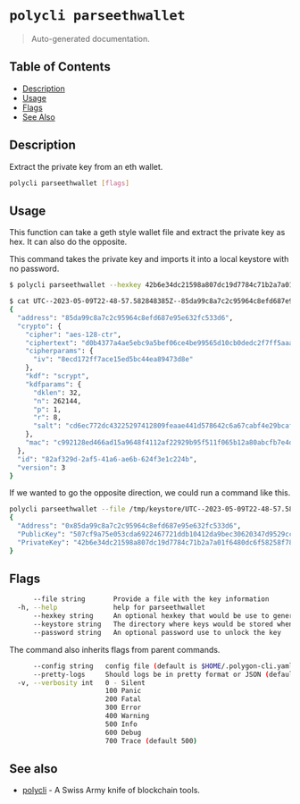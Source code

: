 # `polycli parseethwallet`

> Auto-generated documentation.

## Table of Contents

- [Description](#description)
- [Usage](#usage)
- [Flags](#flags)
- [See Also](#see-also)

## Description

Extract the private key from an eth wallet.

```bash
polycli parseethwallet [flags]
```

## Usage

This function can take a geth style wallet file and extract the private key as hex. It can also do the opposite.

This command takes the private key and imports it into a local keystore with no password.

```bash
$ polycli parseethwallet --hexkey 42b6e34dc21598a807dc19d7784c71b2a7a01f6480dc6f58258f78e539f1a1fa

$ cat UTC--2023-05-09T22-48-57.582848385Z--85da99c8a7c2c95964c8efd687e95e632fc533d6  | jq '.'
{
  "address": "85da99c8a7c2c95964c8efd687e95e632fc533d6",
  "crypto": {
    "cipher": "aes-128-ctr",
    "ciphertext": "d0b4377a4ae5ebc9a5bef06ce4be99565d10cb0dedc2f7ff5aaa07ea68e7b597",
    "cipherparams": {
      "iv": "8ecd172ff7ace15ed5bc44ea89473d8e"
    },
    "kdf": "scrypt",
    "kdfparams": {
      "dklen": 32,
      "n": 262144,
      "p": 1,
      "r": 8,
      "salt": "cd6ec772dc43225297412809feaae441d578642c6a67cabf4e29bcaf594f575b"
    },
    "mac": "c992128ed466ad15a9648f4112af22929b95f511f065b12a80abcfb7e4d39a79"
  },
  "id": "82af329d-2af5-41a6-ae6b-624f3e1c224b",
  "version": 3
}
```

If we wanted to go the opposite direction, we could run a command like this.

```bash
polycli parseethwallet --file /tmp/keystore/UTC--2023-05-09T22-48-57.582848385Z--85da99c8a7c2c95964c8efd687e95e632fc533d6  | jq '.'
{
  "Address": "0x85da99c8a7c2c95964c8efd687e95e632fc533d6",
  "PublicKey": "507cf9a75e053cda6922467721ddb10412da9bec30620347d9529cc77fca24334a4cf59685be4a2fdeabf4e7753350e42d2d3a20250fd9dc554d226463c8a3d5",
  "PrivateKey": "42b6e34dc21598a807dc19d7784c71b2a7a01f6480dc6f58258f78e539f1a1fa"
}
```

## Flags

```bash
      --file string       Provide a file with the key information 
  -h, --help              help for parseethwallet
      --hexkey string     An optional hexkey that would be use to generate a geth style key
      --keystore string   The directory where keys would be stored when importing a raw hex (default "/tmp/keystore")
      --password string   An optional password use to unlock the key
```

The command also inherits flags from parent commands.

```bash
      --config string   config file (default is $HOME/.polygon-cli.yaml)
      --pretty-logs     Should logs be in pretty format or JSON (default true)
  -v, --verbosity int   0 - Silent
                        100 Panic
                        200 Fatal
                        300 Error
                        400 Warning
                        500 Info
                        600 Debug
                        700 Trace (default 500)
```

## See also

- [polycli](polycli.md) - A Swiss Army knife of blockchain tools.
